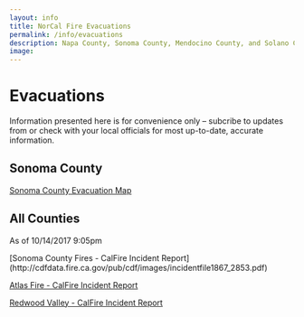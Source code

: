 ```yaml
---
layout: info
title: NorCal Fire Evacuations
permalink: /info/evacuations
description: Napa County, Sonoma County, Mendocino County, and Solano County Evacuations.
image: 
---
```


# Evacuations

Information presented here is for convenience only – subcribe to updates from or check with your local officials for most up-to-date, accurate information.

## Sonoma County
[Sonoma County Evacuation Map](https://sfgov.maps.arcgis.com/apps/InformationLookup/index.html?appid=2fda90d67ffb4b8bb3f7d595cadf2e0f)

## All Counties
<p>As of 10/14/2017 9:05pm</p>
[Sonoma County Fires - CalFire Incident Report](http://cdfdata.fire.ca.gov/pub/cdf/images/incidentfile1867_2853.pdf)

[Atlas Fire - CalFire Incident Report](http://cdfdata.fire.ca.gov/admin8327985/cdf/images/incidentfile1866_2838.pdf)

[Redwood Valley - CalFire Incident Report](http://cdfdata.fire.ca.gov/admin8327985/cdf/images/incidentfile1867_2840.pdf)
